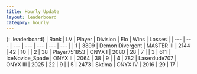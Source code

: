 ```yaml
---
title: Hourly Update
layout: leaderboard
category: hourly
---
```


{: .leaderboard}
| Rank | LV | Player | Division | Elo | Wins | Losses |
| --- | --- | --- | --- | --- | --- | --- |
| <span data-change="0">1</span> | 3899 | <span title="ID: 370081">Demon Divergent</span> | MASTER III | <span data-change="0">2144</span> | <span data-change="0">42</span> | <span data-change="0">10</span> |
| <span data-change="0">2</span> | 38 | <span title="ID: 751853">Player751853</span> | ONYX I | <span data-change="0">2080</span> | <span data-change="0">28</span> | <span data-change="0">7</span> |
| <span data-change="0">3</span> | 611 | <span title="ID: 597289">IceNovice_Spade</span> | ONYX II | <span data-change="0">2064</span> | <span data-change="0">38</span> | <span data-change="0">9</span> |
| <span data-change="0">4</span> | 782 | <span title="ID: 372321">Laserdude707</span> | ONYX III | <span data-change="0">2025</span> | <span data-change="0">22</span> | <span data-change="0">9</span> |
| <span data-change="2">5</span> | 2473 | <span title="ID: 353063">Sktima</span> | ONYX IV | <span data-change="27">2016</span> | <span data-change="3">29</span> | <span data-change="0">17</span> |